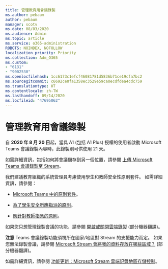 ```yaml
---
title: 管理教育用會議錄製
ms.author: pebaum
author: pebaum
manager: scotv
ms.date: 08/03/2020
ms.audience: Admin
ms.topic: article
ms.service: o365-administration
ROBOTS: NOINDEX, NOFOLLOW
localization_priority: Priority
ms.collection: Adm_O365
ms.custom:
- "6131"
- "9002530"
ms.openlocfilehash: 1cc6173c1efcf46081781d5836b71ce19cfa7bc2
ms.sourcegitcommit: c6692ce0fa1358ec3529e59ca0ecdfdea4cdc759
ms.translationtype: HT
ms.contentlocale: zh-TW
ms.lasthandoff: 09/14/2020
ms.locfileid: "47695062"
---
```

# <a name="manage-meeting-recordings-for-education"></a>管理教育用會議錄製

自 **2020 年 8 月 20 日**起，當具 A1 (包括 A1 Plus) 授權的使用者啟動 Microsoft Teams 會議錄製內容時，此錄製則可供使用 21 天。

如需詳細資訊，包括如何將會議儲存到另一個位置，請參閱 [上傳 Microsoft Teams 會議錄製至 Stream](https://docs.microsoft.com/stream/portal-upload-teams-meeting-recording)。

我們建議教育組織的系統管理員考慮使用學生和教師安全性原則套件。 如需詳細資訊，請參閱：

- [Microsoft Teams 中的原則套件](https://docs.microsoft.com/microsoftteams/policy-packages-edu#policy-packages-in-microsoft-teams)。  
    
- [為了學生安全所應指派的原則](https://docs.microsoft.com/microsoftteams/policy-packages-edu#policies-that-should-be-assigned-for-student-safety)。

- [應針對教師指派的原則](https://docs.microsoft.com/microsoftteams/policy-packages-edu#policies-that-should-be-assigned-for-educators)。

如果您只想管理錄製會議的功能，請參閱 [開啟或關閉雲端錄製](https://docs.microsoft.com/microsoftteams/cloud-recording#turn-on-or-turn-off-cloud-recording) (部分機器翻譯)。  

**注意** Teams 會議錄製功能須視所在國家/地區對 Stream 的支援能力而定。 如果您無法錄製會議，請參閱 [Microsoft Stream 會將我的資料存放在哪些區域？](https://docs.microsoft.com/stream/faq#which-regions-does-microsoft-stream-host-my-data-in) (部分機器翻譯)。 

如需詳細資訊，請參閱 [功能更新：Microsoft Stream 雲端記錄地區存儲控制](https://admin.microsoft.com/AdminPortal/Home#/MessageCenter?id=MC214327)。